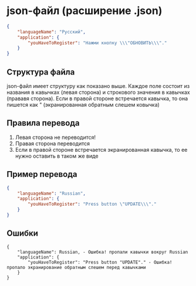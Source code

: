 # json-файл (расширение .json)

```json
{
    "languageName": "Русский",
    "application": {
        "youHaveToRegister": "Нажми кнопку \\\"ОБНОВИТЬ\\\"."
    }
}
```

## Структура файла

json-файл имеет структуру как показано выше. Каждое поле состоит из названия в кавычках (левая сторона) и строкового значения в кавычках (прававя сторона). Если в правой стороне встречается кавычка, то она пишется как \" (экранированная обратным слешем ковычка)

## Правила перевода
1. Левая сторона не переводится!
2. Правая сторона переводится
3. Если в правой стороне встречается экранированная кавычка, то ее нужно оставить в таком же виде 

## Пример перевода

```json
{
    "languageName": "Russian",
    "application": {
        "youHaveToRegister": "Press button \"UPDATE\\\"."
    }
}
```

## Ошибки

```
{
    "languageName": Russian, - Ошибка! пропали кавычки вокруг Russian
    "application": {
        "youHaveToRegister": "Press button "UPDATE"." - Ошибка! пропало экранирование обратным слешем перед кавычками
    }
}
```
